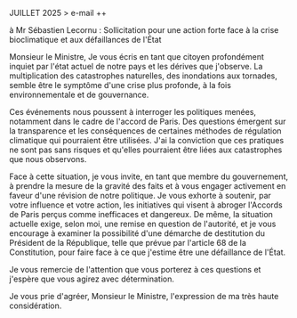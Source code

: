 JUILLET 2025 > e-mail ++

à Mr Sébastien Lecornu : Sollicitation pour une action forte face à la crise bioclimatique et aux défaillances de l'État


Monsieur le Ministre,
Je vous écris en tant que citoyen profondément inquiet par l'état actuel de notre pays et les dérives que j'observe. La multiplication des catastrophes naturelles, des inondations aux tornades, semble être le symptôme d'une crise plus profonde, à la fois environnementale et de gouvernance.

Ces événements nous poussent à interroger les politiques menées, notamment dans le cadre de l'accord de Paris. Des questions émergent sur la transparence et les conséquences de certaines méthodes de régulation climatique qui pourraient être utilisées. J'ai la conviction que ces pratiques ne sont pas sans risques et qu'elles pourraient être liées aux catastrophes que nous observons.

Face à cette situation, je vous invite, en tant que membre du gouvernement, à prendre la mesure de la gravité des faits et à vous engager activement en faveur d'une révision de notre politique. Je vous exhorte à soutenir, par votre influence et votre action, les initiatives qui visent à abroger l'Accords de Paris perçus comme inefficaces et dangereux. De même, la situation actuelle exige, selon moi, une remise en question de l'autorité, et je vous encourage à examiner la possibilité d'une démarche de destitution du Président de la République, telle que prévue par l'article 68 de la Constitution, pour faire face à ce que j'estime être une défaillance de l'État.

Je vous remercie de l'attention que vous porterez à ces questions et j'espère que vous agirez avec détermination.

Je vous prie d'agréer, Monsieur le Ministre, l'expression de ma très haute considération.